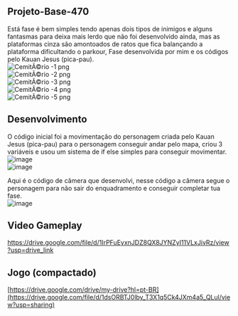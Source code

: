 ## Projeto-Base-470

Está fase é bem simples tendo apenas dois tipos de inimigos e alguns fantasmas para deixa mais lerdo que não foi desenvolvido ainda, mas as plataformas cinza são amontoados de ratos que fica balançando a plataforma dificultando o parkour, Fase desenvolvida por mim e os códigos pelo Kauan Jesus (pica-pau).<br>
![CemitÃ©rio -1 png](https://github.com/MatheusSeabra/Projeto-Base-470/assets/101134295/1da7e868-b4b0-47b7-9bd7-87c68a899fe2)<br>
![CemitÃ©rio -2 png](https://github.com/MatheusSeabra/Projeto-Base-470/assets/101134295/2efa058c-57d7-4baa-8cea-8897b60e9e16)<br>
![CemitÃ©rio -3 png](https://github.com/MatheusSeabra/Projeto-Base-470/assets/101134295/52fc5813-9719-4289-ac62-5eff64e2c339)<br>
![CemitÃ©rio -4 png](https://github.com/MatheusSeabra/Projeto-Base-470/assets/101134295/7a231483-83a9-4c76-8d80-da9a4fe6e533)<br>
![CemitÃ©rio -5 png](https://github.com/MatheusSeabra/Projeto-Base-470/assets/101134295/2b4ccc8d-b4d1-4a80-84a3-f7dce72984b1)<br>


## Desenvolvimento 
  O código inicial foi a movimentação do personagem criada pelo Kauan Jesus (pica-pau) para o personagem conseguir andar pelo mapa, criou 3 variáveis e usou um sistema de if else simples para conseguir movimentar.<br>
![image](https://github.com/MatheusSeabra/Projeto-Base-470/assets/101134295/4bc1b62c-e852-4896-99ad-b4c246c5350a)<br>
![image](https://github.com/MatheusSeabra/Projeto-Base-470/assets/101134295/774e2016-ce90-4981-9576-576b99ecda6f)<br>

  Aqui é o código de câmera que desenvolvi, nesse código a câmera segue o personagem para não sair do enquadramento e conseguir completar tua fase.<br>
![image](https://github.com/MatheusSeabra/Projeto-Base-470/assets/101134295/1a221f00-06da-431c-ab17-d3e33d2d42ef)<br>



## Video Gameplay
https://drive.google.com/file/d/1IrPFuEyxnJDZ8QX8JYNZyI11VLxJivRz/view?usp=drive_link
## Jogo (compactado)
[https://drive.google.com/drive/my-drive?hl=pt-BR](https://drive.google.com/file/d/1dsORBTJ0lby_T3X1q5Ck4JXm4a5_QLul/view?usp=sharing)
